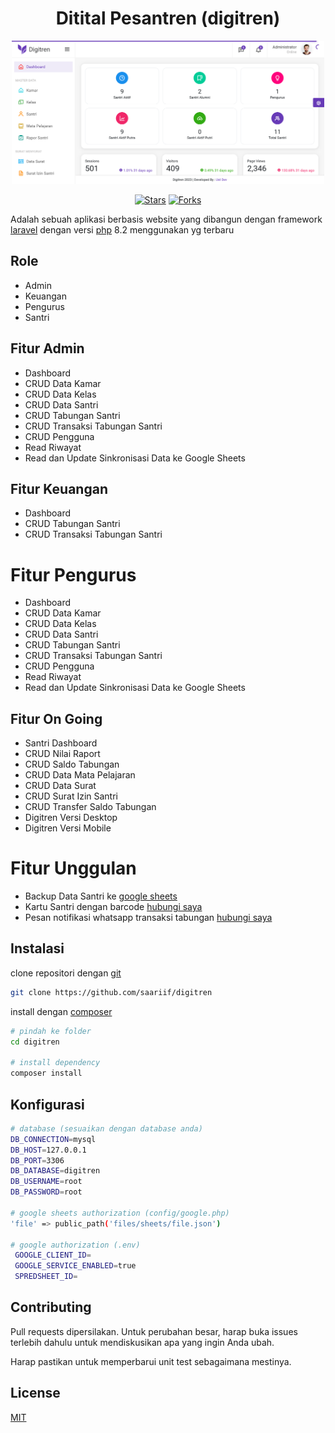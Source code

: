 <div align="center">
    
# **Ditital Pesantren (digitren)**

<img src="/public/img/Dashboard DIGITREN.png" width="500" alt="Img Dashboard" >

</div>
<p align="center">
<a href="https://github.com/saariif/digitren/stargazers" target="_blank"><img src="https://img.shields.io/github/stars/AhmadMuzayyin/digitren" alt="Stars" /></a>
<a href="https://github.com/saariif/digitren/network/members" target="_blank"><img src="https://img.shields.io/github/forks/AhmadMuzayyin/digitren" alt="Forks" /></a>
</p>

Adalah sebuah aplikasi berbasis website yang dibangun dengan framework [laravel](https://laravel.com) dengan versi [php](https://www.php.net/) 8.2
menggunakan yg terbaru

## Role

-   Admin
-   Keuangan
-   Pengurus
-   Santri

## Fitur Admin

-   Dashboard
-   CRUD Data Kamar
-   CRUD Data Kelas
-   CRUD Data Santri
-   CRUD Tabungan Santri
-   CRUD Transaksi Tabungan Santri
-   CRUD Pengguna
-   Read Riwayat
-   Read dan Update Sinkronisasi Data ke Google Sheets

## Fitur Keuangan

-   Dashboard
-   CRUD Tabungan Santri
-   CRUD Transaksi Tabungan Santri

# Fitur Pengurus

-   Dashboard
-   CRUD Data Kamar
-   CRUD Data Kelas
-   CRUD Data Santri
-   CRUD Tabungan Santri
-   CRUD Transaksi Tabungan Santri
-   CRUD Pengguna
-   Read Riwayat
-   Read dan Update Sinkronisasi Data ke Google Sheets

## Fitur On Going

-   Santri Dashboard
-   CRUD Nilai Raport
-   CRUD Saldo Tabungan
-   CRUD Data Mata Pelajaran
-   CRUD Data Surat
-   CRUD Surat Izin Santri
-   CRUD Transfer Saldo Tabungan
-   Digitren Versi Desktop
-   Digitren Versi Mobile

# Fitur Unggulan

-   Backup Data Santri ke [google sheets](https://youtu.be/y-sIJ30Z5CU?si=wX9O9RROgO-iZGZX)
-   Kartu Santri dengan barcode [hubungi saya](https://wa.me/6285179695497?text=Halo%20Admin%20DIGITREN%20saya%20ingin%20membuat%20kartu%20santri%20dengan%20barcode)
-   Pesan notifikasi whatsapp transaksi tabungan [hubungi saya](https://wa.me/6285179695497?text=Halo%20Admin%20DIGITREN%20saya%20ingin%20mengaktifkan%20fitur%20pesan%20notifikasi%20whatsapp)

## Instalasi

clone repositori dengan [git](https://git-scm.com/downloads)

```bash
git clone https://github.com/saariif/digitren
```

install dengan [composer](https://getcomposer.org/)

```bash
# pindah ke folder
cd digitren

# install dependency
composer install
```

## Konfigurasi

```bash
# database (sesuaikan dengan database anda)
DB_CONNECTION=mysql
DB_HOST=127.0.0.1
DB_PORT=3306
DB_DATABASE=digitren
DB_USERNAME=root
DB_PASSWORD=root

# google sheets authorization (config/google.php)
'file' => public_path('files/sheets/file.json')

# google authorization (.env)
 GOOGLE_CLIENT_ID=
 GOOGLE_SERVICE_ENABLED=true
 SPREDSHEET_ID=
```

## Contributing

Pull requests dipersilakan. Untuk perubahan besar, harap buka issues terlebih dahulu untuk mendiskusikan apa yang ingin Anda ubah.

Harap pastikan untuk memperbarui unit test sebagaimana mestinya.

## License

[MIT](https://github.com/saariif/digitren/blob/main/LICENSE)
